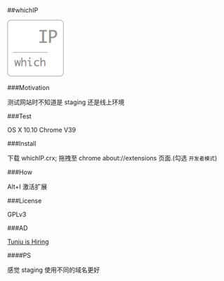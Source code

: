 ##whichIP

![whichIP](screenshots/whichIP128.png)

###Motivation

测试网站时不知道是 staging 还是线上环境

###Test

OS X 10.10 Chrome V39

###Install

下载 whichIP.crx; 拖拽至 chrome about://extensions 页面.(勾选 `开发者模式`)

###How

Alt+I 激活扩展

###License

GPLv3


###AD

[Tuniu is Hiring](http://tuniu.zhiye.com/)

####PS

感觉 staging 使用不同的域名更好


